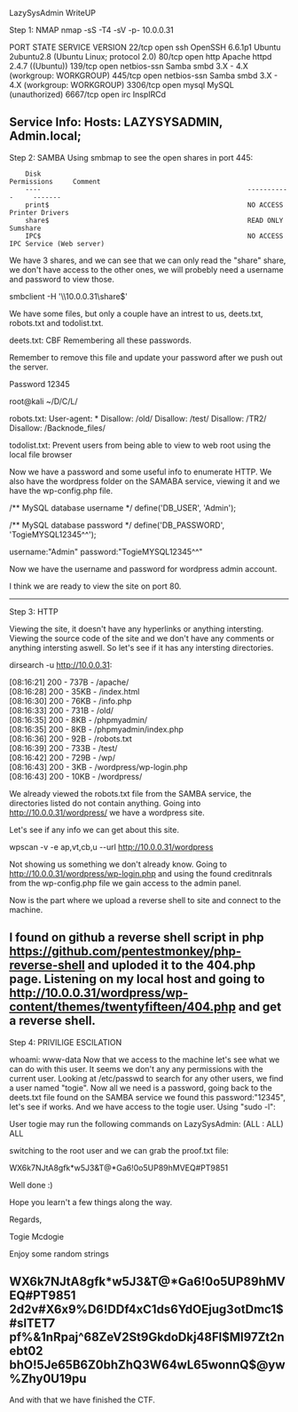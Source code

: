LazySysAdmin WriteUP

Step 1: NMAP
nmap -sS -T4 -sV -p- 10.0.0.31

PORT     STATE SERVICE     VERSION
22/tcp   open  ssh         OpenSSH 6.6.1p1 Ubuntu 2ubuntu2.8 (Ubuntu Linux; protocol 2.0)
80/tcp   open  http        Apache httpd 2.4.7 ((Ubuntu))
139/tcp  open  netbios-ssn Samba smbd 3.X - 4.X (workgroup: WORKGROUP)
445/tcp  open  netbios-ssn Samba smbd 3.X - 4.X (workgroup: WORKGROUP)
3306/tcp open  mysql       MySQL (unauthorized)
6667/tcp open  irc         InspIRCd

Service Info: Hosts: LAZYSYSADMIN, Admin.local;
------------------------------------------------------------------------------------------------------------------------------
Step 2: SAMBA
Using smbmap to see the open shares in port 445:

        Disk                                                    Permissions     Comment
        ----                                                    -----------     -------
        print$                                                  NO ACCESS       Printer Drivers
        share$                                                  READ ONLY       Sumshare
        IPC$                                                    NO ACCESS       IPC Service (Web server)

We have 3 shares, and we can see that we can only read the "share" share, we don't 
have access to the other ones, we will probebly need a username and password to view those.

smbclient -H '\\\\10.0.0.31\\share$'

We have some files, but only a couple have an intrest to us, deets.txt, robots.txt and todolist.txt.

deets.txt:
CBF Remembering all these passwords.

Remember to remove this file and update your password after we push out the server.

Password 12345

root@kali ~/D/C/L/

robots.txt:
User-agent: *
Disallow: /old/
Disallow: /test/
Disallow: /TR2/
Disallow: /Backnode_files/

todolist.txt:
Prevent users from being able to view to web root using the local file browser

Now we have a password and some useful info to enumerate HTTP.
We also have the wordpress folder on the SAMABA service, viewing it and we have the wp-config.php file.

/** MySQL database username */
define('DB_USER', 'Admin');

/** MySQL database password */
define('DB_PASSWORD', 'TogieMYSQL12345^^');

username:"Admin"
password:"TogieMYSQL12345^^"

Now we have the username and password for wordpress admin account.

I think we are ready to view the site on port 80.

------------------------------------------------------------------------------------------------------------------------------
Step 3: HTTP

Viewing the site, it doesn't have any hyperlinks or anything intersting. Viewing the source code of the site and we don't have 
any comments or anything intersting aswell.
So let's see if it has any intersting directories.

dirsearch -u http://10.0.0.31:

[08:16:21] 200 -  737B  - /apache/                                          
[08:16:28] 200 -   35KB - /index.html                                           
[08:16:30] 200 -   76KB - /info.php                                                          
[08:16:33] 200 -  731B  - /old/                                                
[08:16:35] 200 -    8KB - /phpmyadmin/                                      
[08:16:35] 200 -    8KB - /phpmyadmin/index.php                             
[08:16:36] 200 -   92B  - /robots.txt                                                                                       
[08:16:39] 200 -  733B  - /test/                                                               
[08:16:42] 200 -  729B  - /wp/                                              
[08:16:43] 200 -    3KB - /wordpress/wp-login.php                           
[08:16:43] 200 -   10KB - /wordpress/

We already viewed the robots.txt file from the SAMBA service, the directories listed do not contain anything.
Going into http://10.0.0.31/wordpress/ we have a wordpress site.

Let's see if any info we can get about this site.

wpscan -v -e ap,vt,cb,u --url http://10.0.0.31/wordpress

Not showing us something we don't already know.
Going to http://10.0.0.31/wordpress/wp-login.php and using the found creditnrals from the wp-config.php file 
we gain access to the admin panel.

Now is the part where we upload a reverse shell to site and connect to the machine.

I found on github a reverse shell script in php
https://github.com/pentestmonkey/php-reverse-shell
and uploded it to the 404.php page.
Listening on my local host and going to 
http://10.0.0.31/wordpress/wp-content/themes/twentyfifteen/404.php and get a reverse shell.
------------------------------------------------------------------------------------------------------------------------------
Step 4: PRIVILIGE ESCILATION

whoami: www-data
Now that we access to the machine let's see what we can do with this user.
It seems we don't any any permissions with the current user.
Looking at /etc/passwd to search for any other users, we find a user named "togie".
Now all we need is a password, going back to the deets.txt file found on the SAMBA service we found this 
password:"12345", let's see if works. And we have access to the togie user.
Using "sudo -l":

User togie may run the following commands on LazySysAdmin:
    (ALL : ALL) ALL

switching to the root user and we can grab the proof.txt file:

WX6k7NJtA8gfk*w5J3&T@*Ga6!0o5UP89hMVEQ#PT9851


Well done :)

Hope you learn't a few things along the way.

Regards,

Togie Mcdogie




Enjoy some random strings

WX6k7NJtA8gfk*w5J3&T@*Ga6!0o5UP89hMVEQ#PT9851
2d2v#X6x9%D6!DDf4xC1ds6YdOEjug3otDmc1$#slTET7
pf%&1nRpaj^68ZeV2St9GkdoDkj48Fl$MI97Zt2nebt02
bhO!5Je65B6Z0bhZhQ3W64wL65wonnQ$@yw%Zhy0U19pu
------------------------------------------------------------------------------------------------------------------------------
And with that we have finished the CTF.
